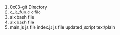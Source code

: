 1. 0x03-git		Directory
2. c_is_fun.c		c file
3. alx			bash file
4. alx			bash file
5. main.js		js file
index.js		js file
updated_script  text/plain
